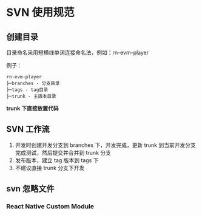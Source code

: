 # SVN 使用规范

## 创建目录

目录命名采用短横线单词连接命名法，例如：rn-evm-player

例子：

```
rn-evm-player
├─branches - 分支目录
├─tags - tag目录
├─trunk - 主版本目录
```

**trunk 下直接放置代码**

## SVN 工作流

1. 开发时创建开发分支到 branches 下，开发完成，更新 trunk 到当前开发分支完成测试，然后提交并合并到 trunk 分支
2. 发布版本，建立 tag 版本到 tags 下
3. 不建议直接 trunk 分支下开发

## svn 忽略文件

### React Native Custom Module
